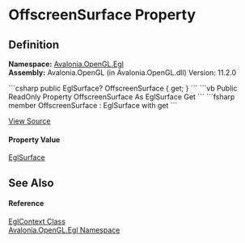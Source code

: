 # OffscreenSurface Property




## Definition
**Namespace:** <a href="N_Avalonia_OpenGL_Egl">Avalonia.OpenGL.Egl</a>  
**Assembly:** Avalonia.OpenGL (in Avalonia.OpenGL.dll) Version: 11.2.0

<Tabs groupId="api-code-preview">
<TabItem value="csharp" label="C#">
```csharp
public EglSurface? OffscreenSurface { get; }
```
</TabItem>
<TabItem value="vb" label="VB">
```vb
Public ReadOnly Property OffscreenSurface As EglSurface
	Get
```
</TabItem>
<TabItem value="fsharp" label="F#">
```fsharp
member OffscreenSurface : EglSurface with get
```
</TabItem>
</Tabs>



<a href="https://github.com/AvaloniaUI/Avalonia/tree/master/src/Avalonia.OpenGL/Egl/EglContext.cs#L45" title="View the source code">View Source</a>



#### Property Value
<a href="T_Avalonia_OpenGL_Egl_EglSurface">EglSurface</a>

## See Also


#### Reference
<a href="T_Avalonia_OpenGL_Egl_EglContext">EglContext Class</a>  
<a href="N_Avalonia_OpenGL_Egl">Avalonia.OpenGL.Egl Namespace</a>  

